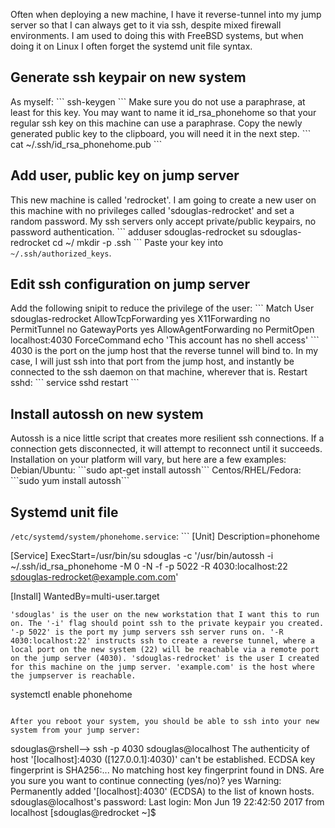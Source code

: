 <!--
.. title: linux phonehome
.. slug: linux-phonehome
.. date: 2018-03-27 23:05:29 UTC-07:00
.. tags: hax, linux, ssh
.. category: 
.. link: 
.. description: 
.. type: text
-->

Often when deploying a new machine, I have it reverse-tunnel into my jump server so that I can always get to it via ssh, despite mixed firewall environments. I am used to doing this with FreeBSD systems, but when doing it on Linux I often forget the systemd unit file syntax.

<!-- TEASER_END -->

<h2>Generate ssh keypair on new system</h2>
As myself:
```
ssh-keygen
```
Make sure you do not use a paraphrase, at least for this key. You may want to name it id_rsa_phonehome so that your regular ssh key on this machine can use a paraphrase.
Copy the newly generated public key to the clipboard, you will need it in the next step.
```
cat ~/.ssh/id_rsa_phonehome.pub
```

<h2>Add user, public key on jump server</h2>
This new machine is called 'redrocket'. I am going to create a new user on this machine with no privileges called 'sdouglas-redrocket' and set a random password. My ssh servers only accept private/public keypairs, no password authentication.
```
adduser sdouglas-redrocket
su sdouglas-redrocket
cd ~/
mkdir -p .ssh
```
Paste your key into <code>~/.ssh/authorized_keys</code>.

<h2>Edit ssh configuration on jump server</h2>
Add the following snipit to reduce the privilege of the user:
```
Match User sdouglas-redrocket 
   AllowTcpForwarding yes
   X11Forwarding no
   PermitTunnel no
   GatewayPorts yes
   AllowAgentForwarding no
   PermitOpen localhost:4030
   ForceCommand echo 'This account has no shell access'
```
4030 is the port on the jump host that the reverse tunnel will bind to. In my case, I will just ssh into that port from the jump host, and instantly be connected to the ssh daemon on that machine, wherever that is.
Restart sshd:
```
service sshd restart
```

<h2>Install autossh on new system</h2>
Autossh is a nice little script that creates more resilient ssh connections. If a connection gets disconnected, it will attempt to reconnect until it succeeds.
Installation on your platform will vary, but here are a few examples:
Debian/Ubuntu:
```sudo apt-get install autossh```
Centos/RHEL/Fedora:
```sudo yum install autossh```

<h2>Systemd unit file</h2>
<code>/etc/systemd/system/phonehome.service</code>:
```
[Unit]
Description=phonehome

[Service]
ExecStart=/usr/bin/su sdouglas -c '/usr/bin/autossh -i ~/.ssh/id_rsa_phonehome -M 0 -N -f -p 5022 -R 4030:localhost:22 sdouglas-redrocket@example.com.com'

[Install]
WantedBy=multi-user.target
```
'sdouglas' is the user on the new workstation that I want this to run on. The '-i' flag should point ssh to the private keypair you created. '-p 5022' is the port my jump servers ssh server runs on. '-R 4030:localhost:22' instructs ssh to create a reverse tunnel, where a local port on the new system (22) will be reachable via a remote port on the jump server (4030). 'sdouglas-redrocket' is the user I created for this machine on the jump server. 'example.com' is the host where the jumpserver is reachable.
```
systemctl enable phonehome
```

After you reboot your system, you should be able to ssh into your new system from your jump server:
```
sdouglas@rshell--> ssh -p 4030 sdouglas@localhost
The authenticity of host '[localhost]:4030 ([127.0.0.1]:4030)' can't be established.
ECDSA key fingerprint is SHA256:...
No matching host key fingerprint found in DNS.
Are you sure you want to continue connecting (yes/no)? yes
Warning: Permanently added '[localhost]:4030' (ECDSA) to the list of known hosts.
sdouglas@localhost's password: 
Last login: Mon Jun 19 22:42:50 2017 from localhost
[sdouglas@redrocket ~]$
```
